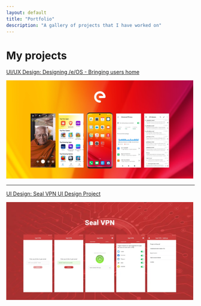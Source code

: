 ```yaml
---
layout: default
title: "Portfolio"
description: "A gallery of projects that I have worked on"
---
```

# My projects

[UI/UX Design: Designing /e/OS - Bringing users home](/eos)

<a href="/eos"><img src="img/eosseocard.webp" alt="preview card image /e/OS" width="500px" height="auto"></a>

---

[UI Design: Seal VPN UI Design Project](/sealvpn)

<a href="/sealvpn"><img src="img/sealvpnseocard.webp" alt="preview card image Seal VPN" width="500px" height="auto">